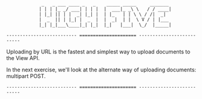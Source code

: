 ```
             _   _ ___ ____ _   _    _____ _____     _______
            | | | |_ _/ ___| | | |  |  ___|_ _\ \   / / ____|
            | |_| || | |  _| |_| |  | |_   | | \ \ / /|  _|
            |  _  || | |_| |  _  |  |  _|  | |  \ V / | |___
            |_| |_|___\____|_| |_|  |_|   |___|  \_/  |_____|

-------------------------- ===================== --------------------------
```

Uploading by URL is the fastest and simplest way to upload documents to the View API.

In the next exercise, we'll look at the alternate way of uploading documents: multipart POST.

```
-------------------------- ===================== --------------------------
```
